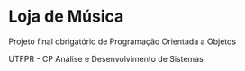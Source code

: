 # Loja de Música
Projeto final obrigatório de Programação Orientada a Objetos

UTFPR - CP
Análise e Desenvolvimento de Sistemas
